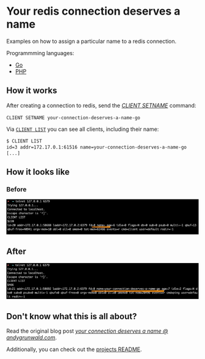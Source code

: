 # Your redis connection deserves a name

Examples on how to assign a particular name to a redis connection.

Programmming languages:

- [Go](./go)
- [PHP](./php)

## How it works

After creating a connection to redis, send the [*CLIENT SETNAME*](https://redis.io/commands/client-setname "CLIENT SETNAME @ redis docs") command:

`CLIENT SETNAME your-connection-deserves-a-name-go`

Via [`CLIENT LIST`](https://redis.io/commands/client-list "CLIENT LIST @ redis docs") you can see all clients, including their name:

```
$ CLIENT LIST
id=3 addr=172.17.0.1:61516 name=your-connection-deserves-a-name-go [...]
```

## How it looks like

### Before

![redis: Client List without name](../images/redis-client-list-without-name.jpg)

## After

![redis: Client List with name](../images/redis-client-list-with-name.jpg)

## Don't know what this is all about?

Read the original blog post [_your connection deserves a name @ andygrunwald.com_](https://andygrunwald.com/blog/your-connection-deserves-a-name/ "Article your connection deserves a name at Andy Grunwalds blog").

Additionally, you can check out the [projects README](https://github.com/andygrunwald/your-connection-deserves-a-name#readme).